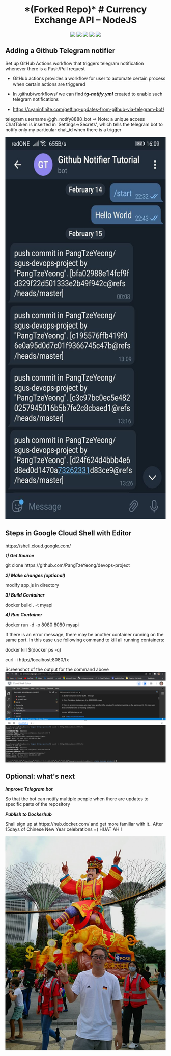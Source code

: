 <h1 align="center"> *(Forked Repo)* # Currency Exchange API – NodeJS </h1>

<p align="center">

<img src="https://img.shields.io/badge/made%20by-PangTzeYeong-blue.svg" >

<img src="https://badges.frapsoft.com/os/v1/open-source.svg?v=103" >

<img src="https://img.shields.io/github/stars/PangTzeYeong/sgus-devops-project">

<img src="https://img.shields.io/github/issues/PangTzeYeong/sgus-devops-project">

<img src="https://img.shields.io/badge/PRs-welcome-brightgreen.svg?style=flat">
</p>

## Adding a Github Telegram notifier

Set up GitHub Actions workflow that triggers telegram notification whenever there is a Push/Pull request

* GitHub actions provides a workflow for user to automate certain process when certain actions are triggered

* In .github/workflows/ we can find ***tg-notify.yml*** created to enable such telegram notifications

* https://cyaninfinite.com/getting-updates-from-github-via-telegram-bot/
<p> telegram username @gh_notify8888_bot => Note: a unique access ChatToken is inserted in 'Settings=>Secrets', which tells the telegram bot to notify only my particular chat_id when there is a trigger </p>

<img src="tg_notifier.jpg" width="600" height="1200" />

## Steps in Google Cloud Shell with Editor

https://shell.cloud.google.com/

***1) Get Source***
<p> git clone https://github.com/PangTzeYeong/devops-project </p>

***2) Make changes (optional)***
<p> modify app.js in directory </p>

***3) Build Container***
<p> docker build . -t myapi </p>

***4) Run Container***
<p> docker run -d -p 8080:8080 myapi </p>

If there is an error message, there may be another container running on the same port. In this case use following command to kill all running containers:

<p> docker kill $(docker ps -q) </p>

curl -i http://localhost:8080/fx

Screenshot of the output for the command above
![nodejs_output](nodejs_output.png)

## Optional: what's next

***Improve Telegram bot***
<p> So that the bot can notify multiple people when there are updates to specific parts of the repository </p>

***Publish to Dockerhub***
<p> Shall sign up at https://hub.docker.com/ and get more familiar with it.. After 15days of Chinese New Year celebrations =) HUAT AH ! </p>

![River_Hongbao_Huatah](huatah.jpg)
